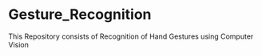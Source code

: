 # Gesture_Recognition
This Repository consists of Recognition of Hand Gestures using Computer Vision
